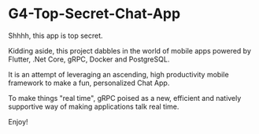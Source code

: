 # G4-Top-Secret-Chat-App
Shhhh, this app is top secret.

Kidding aside, this project dabbles in the world of mobile apps powered by Flutter, .Net Core, gRPC, Docker and PostgreSQL.

It is an attempt of leveraging an ascending, high productivity mobile framework to make a fun, personalized Chat App.

To make things "real time", gRPC poised as a new, efficient and natively supportive way of making applications talk real time.


Enjoy!


